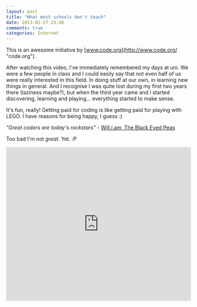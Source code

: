 ```yaml
---
layout: post
title: "What most schools don't teach"
date: 2013-02-27 23:48
comments: true
categories: Internet
---
```


This is an awesome initiative by [www.code.org](http://www.code.org/ "code.org").

After watching this video, I've immediately remembered my days at uni. We were a few people in class and I could easily say that not even half of us were really interested in this field. In doing stuff at our own, in learning new things in general. And I recognise I was quite lost during my first two years there (laziness maybe?), but when the third year came and I started discovering, learning and playing... everything started to make sense.

It's fun, really! Getting paid for coding is like getting paid for playing with LEGO. I have reasons for being happy, I guess :)

_"Great coders are today's rockstars"_ - [Will.i.am, The Black Eyed Peas](http://en.wikipedia.org/wiki/Will.i.am "will.i.am")

Too bad I'm not _great_. Yet. :P

<iframe width="100%" height="420" src="http://www.youtube.com/embed/dU1xS07N-FA" frameborder="0" allowfullscreen></iframe>